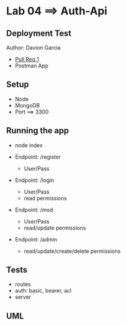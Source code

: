 # Lab 04 ==> Auth-Api

## Deployment Test

Author: Davion Garcia

- [Pull Req 1]()
- Postman App

## Setup
- Node
- MongoDB
- Port ==> 3300

## Running the app

- node index
- Endpoint: /register
    - User/Pass

- Endpoint: /login
    - User/Pass
    - read permissions

- Endpoint: /mod
    - User/Pass
    - read/update permissions

- Endpoint: /admin
    - read/update/create/delete permissions



## Tests

- routes
- auth: basic, bearer, acl
- server

## UML